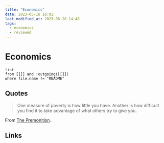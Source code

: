 ```yaml
---
title: "Economics"
date: 2023-05-18 16:01
last_modified_at: 2023-06-20 14:48
tags:
  - economics
  - reviewed
---
```


# Economics

```dataview
list
from [[]] and !outgoing([[]])
where file.name != "README"
```

## Quotes

> One measure of poverty is how little you have. Another is how difficult you find it to take advantage of what others try to give you.

From [The Premonition](The%20Premonition.md).

## Links

